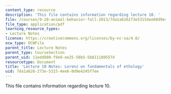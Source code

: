 ```yaml
---
content_type: resource
description: 'This file contains information regarding lecture 10. '
file: /courses/9-20-animal-behavior-fall-2013/7da1a626273e53154ee60d9e4245f7ee_MIT9_20F13_Lec10.pdf
file_type: application/pdf
learning_resource_types:
- Lecture Notes
license: https://creativecommons.org/licenses/by-nc-sa/4.0/
ocw_type: OCWFile
parent_title: Lecture Notes
parent_type: CourseSection
parent_uid: 11edd880-f9e9-ee25-58b5-5b811189557d
resourcetype: Document
title: 'Lecture 10 Notes: Lorenz on fundamentals of ethology'
uid: 7da1a626-273e-5315-4ee6-0d9e4245f7ee
---
```

This file contains information regarding lecture 10. 